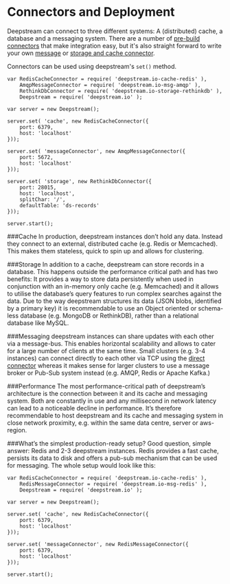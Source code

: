Connectors and Deployment
===============================

Deepstream can connect to three different systems: A (distributed) cache, a database and a messaging system. There are a number of [pre-build connectors](../download/) that make integration easy, but it's also straight forward to write your own [message](writing-messaging-connector.html) or [storage and cache connector](writing-storage-cache-connector.html).

Connectors can be used using deepstream's `set()` method.

	var RedisCacheConnector = require( 'deepstream.io-cache-redis' ),
		AmqpMessageConnector = require( 'deepstream.io-msg-amqp' ),
		RethinkDbConnector = require( 'deepstream.io-storage-rethinkdb' ),
		Deepstream = require( 'deepstream.io' );

	var server = new Deepstream();

	server.set( 'cache', new RedisCacheConnector({
		port: 6379,
		host: 'localhost' 
	}));

	server.set( 'messageConnector', new AmqpMessageConnector({
		port: 5672,
		host: 'localhost' 
	}));

	server.set( 'storage', new RethinkDbConnector({
		port: 28015,
		host: 'localhost',
		splitChar: '/',
		defaultTable: 'ds-records'
	}));

	server.start();


###Cache
In production, deepstream instances don’t hold any data. Instead they connect to an external, distributed cache (e.g. Redis or Memcached). This makes them stateless, quick to spin up and allows for clustering.

###Storage
In addition to a cache, deepstream can store records in a database. This happens outside the performance critical path and has two benefits: It provides a way to store data persistently when used in conjunction with an in-memory only cache (e.g. Memcached) and it allows to utilise the database’s query features to run complex searches against the data. Due to the way deepstream structures its data (JSON blobs, identified by a primary key) it is recommendable to use an Object oriented or schema-less database (e.g. MongoDB or RethinkDB), rather than a relational database like MySQL.

###Messaging
deepstream instances can share updates with each other via a message-bus. This enables horizontal scalability and allows to cater for a large number of clients at the same time. Small clusters (e.g. 3-4 instances) can connect directly to each other via TCP using the [direct connector](../download/) whereas it makes sense for larger clusters to use a message broker or Pub-Sub system instead (e.g. AMQP, Redis or Apache Kafka.)

###Performance
The most performance-critical path of deepstream’s architecture is the connection between it and its cache and messaging system. Both are constantly in use and any millisecond in network latency can lead to a noticeable decline in performance. It’s therefore recommendable to host deepstream and its cache and messaging system in close network proximity, e.g. within the same data centre, server or aws-region.

###What’s the simplest production-ready setup?
Good question, simple answer: Redis and 2-3 deepstream instances. Redis provides a fast cache, persists its data to disk and offers a pub-sub mechanism that can be used for messaging. The whole setup would look like this:


	var RedisCacheConnector = require( 'deepstream.io-cache-redis' ),
		RedisMessageConnector = require( 'deepstream.io-msg-redis' ),
		Deepstream = require( 'deepstream.io' );

	var server = new Deepstream();

	server.set( 'cache', new RedisCacheConnector({
		port: 6379,
		host: 'localhost' 
	}));

	server.set( 'messageConnector', new RedisMessageConnector({
		port: 6379,
		host: 'localhost' 
	}));

	server.start();